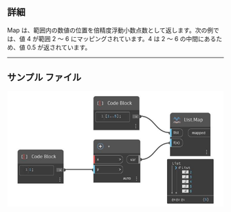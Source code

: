 ## 詳細
Map は、範囲内の数値の位置を倍精度浮動小数点数として返します。次の例では、値 4 が範囲 2 ～ 6 にマッピングされています。4 は 2 ～ 6 の中間にあるため、値 0.5 が返されています。
___
## サンプル ファイル

![Map](./CoreNodeModels.HigherOrder.Map_img.jpg)

